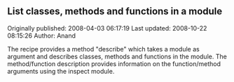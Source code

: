 ## List classes, methods and functions in a module

Originally published: 2008-04-03 06:17:19
Last updated: 2008-10-22 08:15:26
Author: Anand 

The recipe provides a method "describe" which takes a module as argument and describes classes, methods and functions in the module. The method/function description provides information on the function/method arguments using the inspect module.